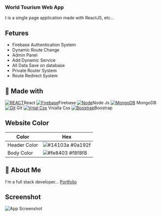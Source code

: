 ### World Tourism Web App

t is a single page application made with ReactJS, etc...
  
## Fetures

- Firebase Authentication System
- Dynamic Route Change
- Admin Panel
- Add Dynamic Service
- All Data Save on database
- Private Router System
- Route Redirect System


## 🔗 Made with
[![REACT](https://i.ibb.co/BBYs15K/react.png)](https://react.com/)React
[![Firebase](https://i.ibb.co/D5rCFdq/firebase.png)](https://www.linkedin.com/)Firebase
[![Node](https://i.ibb.co/nwNmMB6/node.png)](https://firebase.com/)Node Js
[![MongoDB](https://i.ibb.co/61KkrpZ/mongodb.png)](https://react.com/) MongoDB
[![Git](https://i.ibb.co/VBd4fqY/git.png)](https://www.linkedin.com/) Git 
[![Vnial Css](https://i.ibb.co/FVxCgYZ/css.png)](https://www.linkedin.com/) Vnialla Css
[![Boostrap](https://i.ibb.co/TvhLX98/bootstrap.png)](https://www.linkedin.com/)Boostrap

## Website Color

| Color             | Hex                                                                |
| ----------------- | ------------------------------------------------------------------ |
| Header Color | ![#14103a](https://via.placeholder.com/10/14103a?text=+) #0a192f |
| Body Color | ![#fe8403](https://via.placeholder.com/10/fe8403?text=+) #f8f8f8 |



## 🚀 About Me
I'm a full stack developer...
 [Portfolio](https://siffahim.github.io/developer-portfolio/)


## Screenshot

![App Screenshot](https://i.ibb.co/6YR8n4W/Tourism.png)

